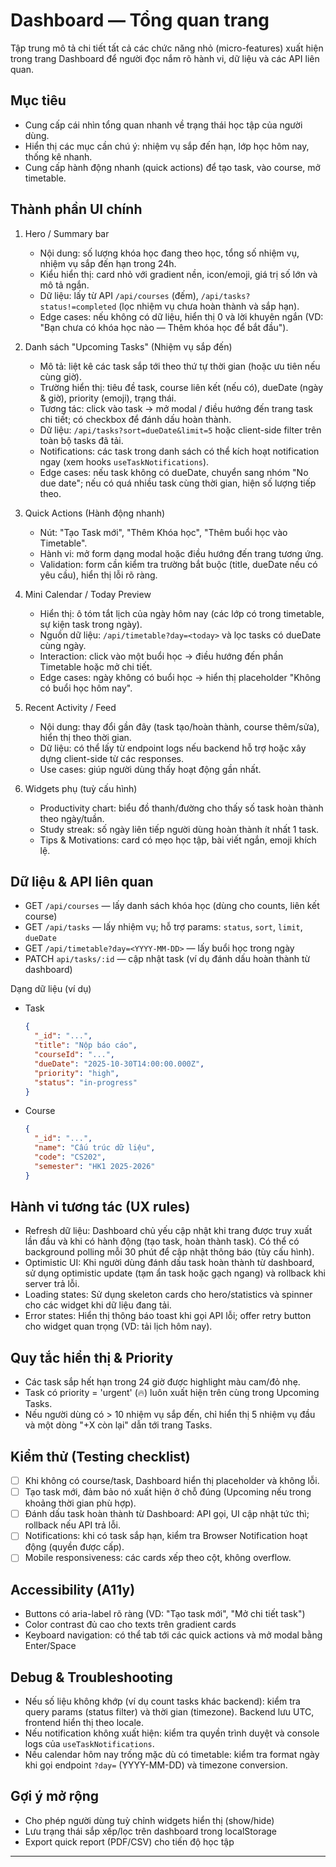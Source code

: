 # Dashboard — Tổng quan trang

Tập trung mô tả chi tiết tất cả các chức năng nhỏ (micro-features) xuất hiện trong trang Dashboard để người đọc nắm rõ hành vi, dữ liệu và các API liên quan.

## Mục tiêu
- Cung cấp cái nhìn tổng quan nhanh về trạng thái học tập của người dùng.
- Hiển thị các mục cần chú ý: nhiệm vụ sắp đến hạn, lớp học hôm nay, thống kê nhanh.
- Cung cấp hành động nhanh (quick actions) để tạo task, vào course, mở timetable.

## Thành phần UI chính
1. Hero / Summary bar
   - Nội dung: số lượng khóa học đang theo học, tổng số nhiệm vụ, nhiệm vụ sắp đến hạn trong 24h.
   - Kiểu hiển thị: card nhỏ với gradient nền, icon/emoji, giá trị số lớn và mô tả ngắn.
   - Dữ liệu: lấy từ API `/api/courses` (đếm), `/api/tasks?status!=completed` (lọc nhiệm vụ chưa hoàn thành và sắp hạn).
   - Edge cases: nếu không có dữ liệu, hiển thị 0 và lời khuyên ngắn (VD: "Bạn chưa có khóa học nào — Thêm khóa học để bắt đầu").

2. Danh sách "Upcoming Tasks" (Nhiệm vụ sắp đến)
   - Mô tả: liệt kê các task sắp tới theo thứ tự thời gian (hoặc ưu tiên nếu cùng giờ).
   - Trường hiển thị: tiêu đề task, course liên kết (nếu có), dueDate (ngày & giờ), priority (emoji), trạng thái.
   - Tương tác: click vào task -> mở modal / điều hướng đến trang task chi tiết; có checkbox để đánh dấu hoàn thành.
   - Dữ liệu: `/api/tasks?sort=dueDate&limit=5` hoặc client-side filter trên toàn bộ tasks đã tải.
   - Notifications: các task trong danh sách có thể kích hoạt notification ngay (xem hooks `useTaskNotifications`).
   - Edge cases: nếu task không có dueDate, chuyển sang nhóm "No due date"; nếu có quá nhiều task cùng thời gian, hiện số lượng tiếp theo.

3. Quick Actions (Hành động nhanh)
   - Nút: "Tạo Task mới", "Thêm Khóa học", "Thêm buổi học vào Timetable".
   - Hành vi: mở form dạng modal hoặc điều hướng đến trang tương ứng.
   - Validation: form cần kiểm tra trường bắt buộc (title, dueDate nếu có yêu cầu), hiển thị lỗi rõ ràng.

4. Mini Calendar / Today Preview
   - Hiển thị: ô tóm tắt lịch của ngày hôm nay (các lớp có trong timetable, sự kiện task trong ngày).
   - Nguồn dữ liệu: `/api/timetable?day=<today>` và lọc tasks có dueDate cùng ngày.
   - Interaction: click vào một buổi học -> điều hướng đến phần Timetable hoặc mở chi tiết.
   - Edge cases: ngày không có buổi học -> hiển thị placeholder "Không có buổi học hôm nay".

5. Recent Activity / Feed
   - Nội dung: thay đổi gần đây (task tạo/hoàn thành, course thêm/sửa), hiển thị theo thời gian.
   - Dữ liệu: có thể lấy từ endpoint logs nếu backend hỗ trợ hoặc xây dựng client-side từ các responses.
   - Use cases: giúp người dùng thấy hoạt động gần nhất.

6. Widgets phụ (tuỳ cấu hình)
   - Productivity chart: biểu đồ thanh/đường cho thấy số task hoàn thành theo ngày/tuần.
   - Study streak: số ngày liên tiếp người dùng hoàn thành ít nhất 1 task.
   - Tips & Motivations: card có mẹo học tập, bài viết ngắn, emoji khích lệ.

## Dữ liệu & API liên quan
- GET `/api/courses` — lấy danh sách khóa học (dùng cho counts, liên kết course)
- GET `/api/tasks` — lấy nhiệm vụ; hỗ trợ params: `status`, `sort`, `limit`, `dueDate`
- GET `/api/timetable?day=<YYYY-MM-DD>` — lấy buổi học trong ngày
- PATCH `api/tasks/:id` — cập nhật task (ví dụ đánh dấu hoàn thành từ dashboard)

Dạng dữ liệu (ví dụ)
- Task
  ```json
  {
    "_id": "...",
    "title": "Nộp báo cáo",
    "courseId": "...",
    "dueDate": "2025-10-30T14:00:00.000Z",
    "priority": "high",
    "status": "in-progress"
  }
  ```
- Course
  ```json
  {
    "_id": "...",
    "name": "Cấu trúc dữ liệu",
    "code": "CS202",
    "semester": "HK1 2025-2026"
  }
  ```

## Hành vi tương tác (UX rules)
- Refresh dữ liệu: Dashboard chủ yếu cập nhật khi trang được truy xuất lần đầu và khi có hành động (tạo task, hoàn thành task). Có thể có background polling mỗi 30 phút để cập nhật thông báo (tùy cấu hình).
- Optimistic UI: Khi người dùng đánh dấu task hoàn thành từ dashboard, sử dụng optimistic update (tạm ẩn task hoặc gạch ngang) và rollback khi server trả lỗi.
- Loading states: Sử dụng skeleton cards cho hero/statistics và spinner cho các widget khi dữ liệu đang tải.
- Error states: Hiển thị thông báo toast khi gọi API lỗi; offer retry button cho widget quan trọng (VD: tải lịch hôm nay).

## Quy tắc hiển thị & Priority
- Các task sắp hết hạn trong 24 giờ được highlight màu cam/đỏ nhẹ.
- Task có priority = 'urgent' (🔥) luôn xuất hiện trên cùng trong Upcoming Tasks.
- Nếu người dùng có > 10 nhiệm vụ sắp đến, chỉ hiển thị 5 nhiệm vụ đầu và một dòng "+X còn lại" dẫn tới trang Tasks.

## Kiểm thử (Testing checklist)
- [ ] Khi không có course/task, Dashboard hiển thị placeholder và không lỗi.
- [ ] Tạo task mới, đảm bảo nó xuất hiện ở chỗ đúng (Upcoming nếu trong khoảng thời gian phù hợp).
- [ ] Đánh dấu task hoàn thành từ Dashboard: API gọi, UI cập nhật tức thì; rollback nếu API trả lỗi.
- [ ] Notifications: khi có task sắp hạn, kiểm tra Browser Notification hoạt động (quyền được cấp).
- [ ] Mobile responsiveness: các cards xếp theo cột, không overflow.

## Accessibility (A11y)
- Buttons có aria-label rõ ràng (VD: "Tạo task mới", "Mở chi tiết task")
- Color contrast đủ cao cho texts trên gradient cards
- Keyboard navigation: có thể tab tới các quick actions và mở modal bằng Enter/Space

## Debug & Troubleshooting
- Nếu số liệu không khớp (ví dụ count tasks khác backend): kiểm tra query params (status filter) và thời gian (timezone). Backend lưu UTC, frontend hiển thị theo locale.
- Nếu notification không xuất hiện: kiểm tra quyền trình duyệt và console logs của `useTaskNotifications`.
- Nếu calendar hôm nay trống mặc dù có timetable: kiểm tra format ngày khi gọi endpoint `?day=` (YYYY-MM-DD) và timezone conversion.

## Gợi ý mở rộng
- Cho phép người dùng tuỳ chỉnh widgets hiển thị (show/hide)
- Lưu trạng thái sắp xếp/lọc trên dashboard trong localStorage
- Export quick report (PDF/CSV) cho tiến độ học tập

---